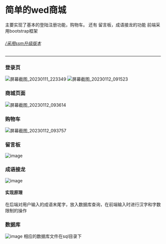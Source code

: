 # 简单的wed商城
主要实现了基本的登陆注册功能，购物车。
还有 留言板，成语接龙的功能
前端采用bootstrap框架
###### [/采用ssm升级版本](https://github.com/Dark-shy/java_ssm_store)
***
### 登录页
![屏幕截图_20230111_223349](https://github.com/Dark-shy/HelloServlet.java/assets/87113684/a2c782bc-e6a7-461a-9203-5190a6420309)
![屏幕截图_20230112_091523](https://github.com/Dark-shy/HelloServlet.java/assets/87113684/8ed45a97-d19e-472a-8731-74a32bb0d93f)
### 商城页面
![屏幕截图_20230112_093614](https://github.com/Dark-shy/HelloServlet.java/assets/87113684/0bcf636a-5fc9-4122-b0b9-1c2bb453bb1a)
### 购物车
![屏幕截图_20230112_093757](https://github.com/Dark-shy/HelloServlet.java/assets/87113684/b3142cb3-dfa7-4be6-9614-324bb1cfc709)
### 留言板
![image](https://github.com/Dark-shy/HelloServlet.java/assets/87113684/c37defb8-7d1e-45d6-be56-bb12013a8034)
### 成语接龙
![image](https://github.com/Dark-shy/HelloServlet.java/assets/87113684/89e32b1d-8313-4c97-b35e-0734a56a021a)
#### 实现原理
在后端对用户输入的成语末尾字，放入数据库查询，在前端输入时进行汉字和字数限制的操作
### 数据库
![image](https://github.com/Dark-shy/HelloServlet.java/assets/87113684/d88f287a-f3d7-47fc-82b9-c01e67f34d97)
相应的数据库文件在sql目录下
